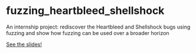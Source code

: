 # fuzzing_heartbleed_shellshock
An internship project:
rediscover the Heartbleed and Shellshock bugs using fuzzing and show how fuzzing can be used over a broader horizon

[See the slides!](https://ducktor108.github.io/fuzzing_heartbleed_shellshock/)
